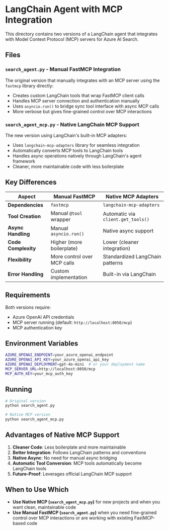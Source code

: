 # LangChain Agent with MCP Integration

This directory contains two versions of a LangChain agent that integrates with Model Context Protocol (MCP) servers for Azure AI Search.

## Files

### `search_agent.py` - Manual FastMCP Integration
The original version that manually integrates with an MCP server using the `fastmcp` library directly:
- Creates custom LangChain tools that wrap FastMCP client calls
- Handles MCP server connection and authentication manually
- Uses `asyncio.run()` to bridge sync tool interface with async MCP calls
- More verbose but gives fine-grained control over MCP interactions

### `search_agent_mcp.py` - Native LangChain MCP Support  
The new version using LangChain's built-in MCP adapters:
- Uses `langchain-mcp-adapters` library for seamless integration
- Automatically converts MCP tools to LangChain tools
- Handles async operations natively through LangChain's agent framework
- Cleaner, more maintainable code with less boilerplate

## Key Differences

| Aspect | Manual FastMCP | Native MCP Adapters |
|--------|----------------|-------------------|
| **Dependencies** | `fastmcp` | `langchain-mcp-adapters` |
| **Tool Creation** | Manual `@tool` wrapper | Automatic via `client.get_tools()` |
| **Async Handling** | Manual `asyncio.run()` | Native async support |
| **Code Complexity** | Higher (more boilerplate) | Lower (cleaner integration) |
| **Flexibility** | More control over MCP calls | Standardized LangChain patterns |
| **Error Handling** | Custom implementation | Built-in via LangChain |

## Requirements

Both versions require:
- Azure OpenAI API credentials
- MCP server running (default: `http://localhost:8050/mcp`)
- MCP authentication key

## Environment Variables

```bash
AZURE_OPENAI_ENDPOINT=your_azure_openai_endpoint
AZURE_OPENAI_API_KEY=your_azure_openai_api_key
AZURE_OPENAI_DEPLOYMENT=gpt-4o-mini  # or your deployment name
MCP_SERVER_URL=http://localhost:8050/mcp
MCP_AUTH_KEY=your_mcp_auth_key
```

## Running

```bash
# Original version
python search_agent.py

# Native MCP version  
python search_agent_mcp.py
```

## Advantages of Native MCP Support

1. **Cleaner Code**: Less boilerplate and more maintainable
2. **Better Integration**: Follows LangChain patterns and conventions
3. **Native Async**: No need for manual async bridging
4. **Automatic Tool Conversion**: MCP tools automatically become LangChain tools
5. **Future-Proof**: Leverages official LangChain MCP support

## When to Use Which

- **Use Native MCP (`search_agent_mcp.py`)** for new projects and when you want clean, maintainable code
- **Use Manual FastMCP (`search_agent.py`)** when you need fine-grained control over MCP interactions or are working with existing FastMCP-based code